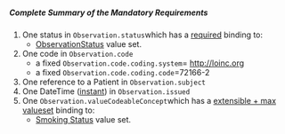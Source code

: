 ##### Complete Summary of the Mandatory Requirements

1.  One status in `Observation.status`which has a [required]({{site.data.fhir.path}}terminologies.html#required) binding to:
    -   [ObservationStatus] value set.
1.  One code in `Observation.code`
    -   a fixed `Observation.code.coding.system`= http://loinc.org
    -   a fixed `Observation.code.coding.code`=72166-2
1.  One reference to a Patient in `Observation.subject`
1.  One DateTime ([instant]) in `Observation.issued`
1.  One `Observation.valueCodeableConcept`which has a [extensible + max valueset](guidance.html#extensible--max-valueset-binding-for-codeableconcept-datatype) binding to:
    -   [Smoking Status] value set.





  [ObservationStatus]: {{site.data.fhir.path}}valueset-observation-status.html
  [instant]: {{site.data.fhir.path}}datatypes.html#instant
  [Smoking Status]: ValueSet-us-core-observation-ccdasmokingstatus.html
